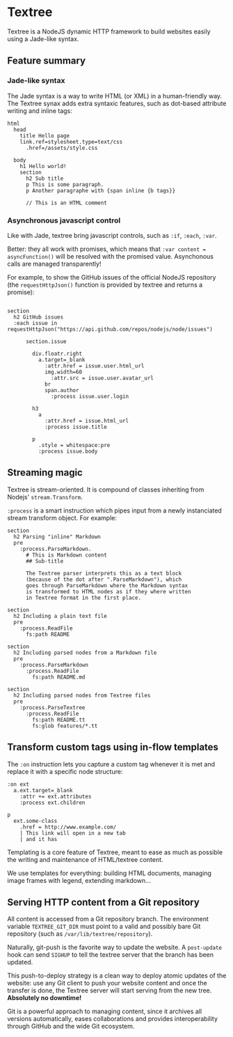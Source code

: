 # Textree

Textree is a NodeJS dynamic HTTP framework to build websites easily
using a Jade-like syntax.

## Feature summary

### Jade-like syntax

The Jade syntax is a way to write HTML (or XML) in a human-friendly
way. The Textree synax adds extra syntaxic features, such as dot-based
attribute writing and inline tags:

```jade
html
  head
    title Hello page
    link.ref=stylesheet.type=text/css
      .href=/assets/style.css

  body
    h1 Hello world!
    section
      h2 Sub title
      p This is some paragraph.
      p Another paragraphe with {span inline {b tags}}
      
      // This is an HTML comment
```


### Asynchronous javascript control

Like with Jade, textree bring javascript controls, such as ```:if```,
```:each```, ```:var```.

Better: they all work with promises, which means that ```:var content
= asyncFunction()``` will be resolved with the promised
value. Asynchonous calls are managed transparently!

For example, to show the GitHub issues of the official NodeJS
repository (the ```requestHttpJson()``` function is provided by
textree and returns a promise):
```jade

section
  h2 GitHub issues
  :each issue in requestHttpJson("https://api.github.com/repos/nodejs/node/issues")
  
      section.issue

        div.floatr.right
          a.target=_blank
            :attr.href = issue.user.html_url
            img.width=60
              :attr.src = issue.user.avatar_url
            br
            span.author
              :process issue.user.login

        h3
          a
            :attr.href = issue.html_url
            :process issue.title

        p
          .style = whitespace:pre
          :process issue.body

```


## Streaming magic

Textree is stream-oriented. It is compound of classes inheriting from
Nodejs' ```stream.Transform```.

```:process``` is a smart instruction which pipes input from a newly
instanciated stream transform object. For example:

```jade
section
  h2 Parsing "inline" Markdown
  pre
    :process.ParseMarkdown.
      # This is Markdown content
      ## Sub-title

      The Textree parser interprets this as a text block
      (because of the dot after ".ParseMarkdown"), which
      goes through ParseMarkdown where the Markdown syntax
      is transformed to HTML nodes as if they where written
      in Textree format in the first place.

section
  h2 Including a plain text file
  pre
    :process.ReadFile
      fs:path README

section
  h2 Including parsed nodes from a Markdown file
  pre
    :process.ParseMarkdown
      :process.ReadFile
        fs:path README.md

section
  h2 Including parsed nodes from Textree files
  pre
    :process.ParseTextree
      :process.ReadFile
        fs:path README.tt
        fs:glob features/*.tt
```


## Transform custom tags using in-flow templates

The ```:on``` instruction lets you capture a custom tag whenever it is
met and replace it with a specific node structure:

```jade
:on ext
  a.ext.target=_blank
    :attr += ext.attributes
    :process ext.children

p
  ext.some-class
    .href = http://www.example.com/
    | This link will open in a new tab
    | and it has 

```

Templating is a core feature of Textree, meant to ease as much as
possible the writing and maintenance of HTML/textree content.

We use templates for everything: building HTML documents, managing
image frames with legend, extending markdown...


## Serving HTTP content from a Git repository

All content is accessed from a Git repository branch.  The environment
variable ```TEXTREE_GIT_DIR``` must point to a valid and possibly bare
Git repository (such as ```/var/lib/textree/repository```).

Naturally, git-push is the favorite way to update the website. A
```post-update``` hook can send ```SIGHUP``` to tell the textree
server that the branch has been updated.

This push-to-deploy strategy is a clean way to deploy atomic updates
of the website: use any Git client to push your website content and
once the transfer is done, the Textree server will start serving from
the new tree. **Absolutely no downtime!**

Git is a powerful approach to managing content, since it archives all
versions automatically, eases collaborations and provides
interoperability through GitHub and the wide Git ecosystem.
